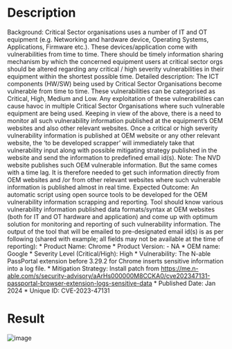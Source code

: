 # Description	
Background: Critical Sector organisations uses a number of IT and OT equipment (e.g. Networking and hardware device, Operating Systems, Applications, Firmware etc.). These devices/application come with vulnerabilities from time to time. There should be timely information sharing mechanism by which the concerned equipment users at critical sector orgs should be altered regarding any critical / high severity vulnerabilities in their equipment within the shortest possible time. Detailed description: The ICT components (HW/SW) being used by Critical Sector Organisations become vulnerable from time to time. These vulnerabilities can be categorised as Critical, High, Medium and Low. Any exploitation of these vulnerabilities can cause havoc in multiple Critical Sector Organisations where such vulnerable equipment are being used. Keeping in view of the above, there is a need to monitor all such vulnerability information published at the equipment’s OEM websites and also other relevant websites. Once a critical or high severity vulnerability information is published at OEM website or any other relevant website, the ‘to be developed scrapper’ will immediately take that vulnerability input along with possible mitigating strategy published in the website and send the information to predefined email id(s). Note: The NVD website publishes such OEM vulnerable information. But the same comes with a time lag. It is therefore needed to get such information directly from OEM websites and /or from other relevant websites where such vulnerable information is published almost in real time. Expected Outcome: An automatic script using open source tools to be developed for the OEM vulnerability information scrapping and reporting. Tool should know various vulnerability information published data formats/syntax at OEM websites (both for IT and OT hardware and application) and come up with optimum solution for monitoring and reporting of such vulnerability information. The output of the tool that will be emailed to pre-designated email id(s) is as per following (shared with example; all fields may not be available at the time of reporting): * Product Name: Chrome * Product Version: - NA * OEM name: Google * Severity Level (Critical/High): High * Vulnerability: The N-able PassPortal extension before 3.29.2 for Chrome inserts sensitive information into a log file. * Mitigation Strategy: Install patch from https://me.n-able.com/s/security-advisory/aArHs000000M8CCKA0/cve202347131-passportal-browser-extension-logs-sensitive-data * Published Date: Jan 2024 * Unique ID: CVE-2023-47131


# Result

![image](https://github.com/user-attachments/assets/15a0ea28-a081-45d1-a57b-8b40fbed59ce)
